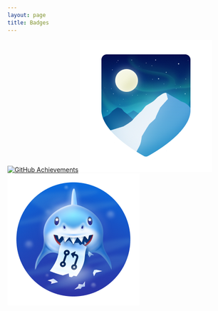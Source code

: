 ```yaml
---
layout: page
title: Badges
---
```


[![GitHub Achievements](https://img.shields.io/badge/GitHub-Achievements-blue)](https://github.com/yourspraveen?tab=achievements&achievement=arctic-code-vault-contributor)
[![arctic-code-vault-contributor](assets/img/arctic-code-vault-contributor-default.png)](https://github.com/yourspraveen?tab=achievements&achievement=arctic-code-vault-contributor)
[![arctic-code-vault-contributor](assets/img/pull-shark-default.png)](https://github.com/yourspraveen?tab=achievements&achievement=pull-shark)